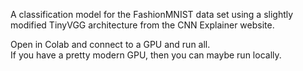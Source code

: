 A classification model for the FashionMNIST data set using a slightly modified TinyVGG architecture from the CNN Explainer website.

Open in Colab and connect to a GPU and run all.<br>
If you have a pretty modern GPU, then you can maybe run locally.
